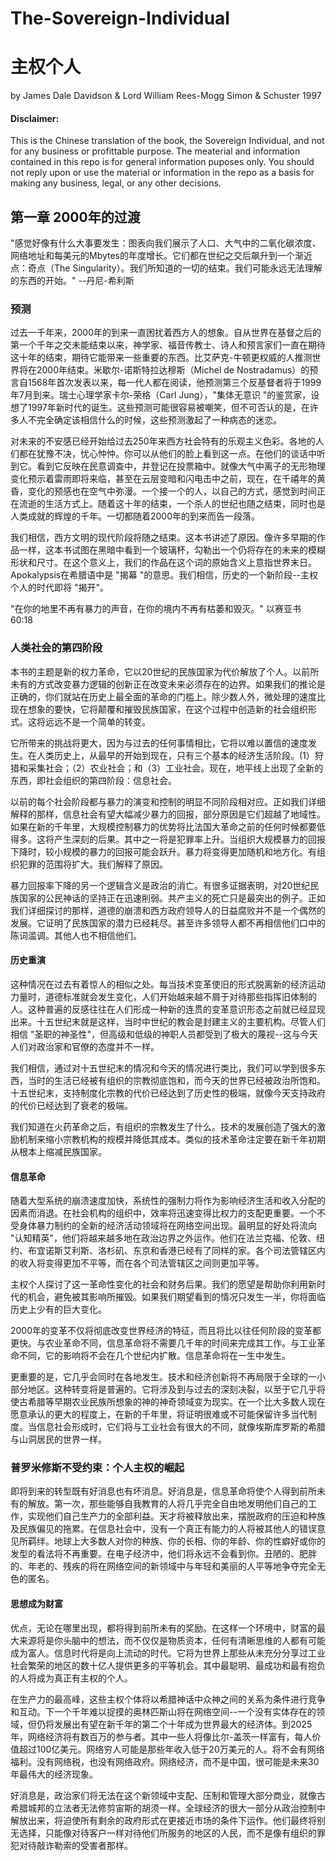 # The-Sovereign-Individual
# 主权个人
by James Dale Davidson & Lord William Rees-Mogg Simon & Schuster 1997


#### Disclaimer:
This is the Chinese translation of the book, the Sovereign Individual, and not for any business or profittable purpose. The meaterial and information contained in this repo is for general information puposes only. You should not reply upon or use the material or information in the repo as a basis for making any business, legal, or any other decisions.

## 第一章 2000年的过渡
"感觉好像有什么大事要发生：图表向我们展示了人口、大气中的二氧化碳浓度、网络地址和每美元的Mbytes的年度增长。它们都在世纪之交后飙升到一个渐近点：奇点（The Singularity）。我们所知道的一切的结束。我们可能永远无法理解的东西的开始。" --丹尼-希利斯

### 预测

过去一千年来，2000年的到来一直困扰着西方人的想象。自从世界在基督之后的第一个千年之交未能结束以来，神学家、福音传教士、诗人和预言家们一直在期待这十年的结束，期待它能带来一些重要的东西。比艾萨克-牛顿更权威的人推测世界将在2000年结束。米歇尔-诺斯特拉达穆斯（Michel de Nostradamus）的预言自1568年首次发表以来，每一代人都在阅读，他预测第三个反基督者将于1999年7月到来。瑞士心理学家卡尔-荣格（Carl Jung），"集体无意识 "的鉴赏家，设想了1997年新时代的诞生。这些预测可能很容易被嘲笑，但不可否认的是，在许多人不完全确定该相信什么的时候，这些预测激起了一种病态的迷恋。

对未来的不安感已经开始给过去250年来西方社会特有的乐观主义色彩。各地的人们都在犹豫不决，忧心忡忡。你可以从他们的脸上看到这一点。在他们的谈话中听到它。看到它反映在民意调查中，并登记在投票箱中。就像大气中离子的无形物理变化预示着雷雨即将来临，甚至在云层变暗和闪电击中之前，现在，在千禧年的黄昏，变化的预感也在空气中弥漫。一个接一个的人，以自己的方式，感觉到时间正在流逝的生活方式上。随着这十年的结束，一个杀人的世纪也随之结束，同时也是人类成就的辉煌的千年。一切都随着2000年的到来而告一段落。

我们相信，西方文明的现代阶段将随之结束。这本书讲述了原因。像许多早期的作品一样，这本书试图在黑暗中看到一个玻璃杯，勾勒出一个仍将存在的未来的模糊形状和尺寸。在这个意义上，我们的作品在这个词的原始含义上意指世界末日。Apokalypsis在希腊语中是 "揭幕 "的意思。我们相信，历史的一个新阶段--主权个人的时代即将 "揭开"。 

"在你的地里不再有暴力的声音，在你的境内不再有枯萎和毁灭。" 以赛亚书 60:18

### 人类社会的第四阶段

本书的主题是新的权力革命，它以20世纪的民族国家为代价解放了个人。以前所未有的方式改变暴力逻辑的创新正在改变未来必须存在的边界。如果我们的推论是正确的，你们就站在历史上最全面的革命的门槛上。除少数人外，微处理的速度比现在想象的要快，它将颠覆和摧毁民族国家，在这个过程中创造新的社会组织形式。这将远远不是一个简单的转变。

它所带来的挑战将更大，因为与过去的任何事情相比，它将以难以置信的速度发生。在人类历史上，从最早的开始到现在，只有三个基本的经济生活阶段。(1）狩猎和采集社会；（2）农业社会；和（3）工业社会。现在，地平线上出现了全新的东西，即社会组织的第四阶段：信息社会。

以前的每个社会阶段都与暴力的演变和控制的明显不同阶段相对应。正如我们详细解释的那样，信息社会有望大幅减少暴力的回报，部分原因是它们超越了地域性。如果在新的千年里，大规模控制暴力的优势将比法国大革命之前的任何时候都要低得多。这将产生深刻的后果。其中之一将是犯罪率上升。当组织大规模暴力的回报下降时，较小规模的暴力的回报可能会跃升。暴力将变得更加随机和地方化。有组织犯罪的范围将扩大。我们解释了原因。

暴力回报率下降的另一个逻辑含义是政治的消亡。有很多证据表明，对20世纪民族国家的公民神话的坚持正在迅速削弱。共产主义的死亡只是最突出的例子。正如我们详细探讨的那样，道德的崩溃和西方政府领导人的日益腐败并不是一个偶然的发展。它证明了民族国家的潜力已经耗尽。甚至许多领导人都不再相信他们口中的陈词滥调。其他人也不相信他们。

#### 历史重演

这种情况在过去有着惊人的相似之处。每当技术变革使旧的形式脱离新的经济运动力量时，道德标准就会发生变化，人们开始越来越不屑于对待那些指挥旧体制的人。这种普遍的反感往往在人们形成一种新的连贯的变革意识形态之前就已经显现出来。十五世纪末就是这样，当时中世纪的教会是封建主义的主要机构。尽管人们相信 "圣职的神圣性"，但高级和低级的神职人员都受到了极大的蔑视--这与今天人们对政治家和官僚的态度并不一样。

我们相信，通过对十五世纪末的情况和今天的情况进行类比，我们可以学到很多东西，当时的生活已经被有组织的宗教彻底饱和，而今天的世界已经被政治所饱和。十五世纪末，支持制度化宗教的代价已经达到了历史性的极端，就像今天支持政府的代价已经达到了衰老的极端。

我们知道在火药革命之后，有组织的宗教发生了什么。技术的发展创造了强大的激励机制来缩小宗教机构的规模并降低其成本。类似的技术革命注定要在新千年初期从根本上缩减民族国家。

#### 信息革命

随着大型系统的崩溃速度加快，系统性的强制力将作为影响经济生活和收入分配的因素而消退。在社会机构的组织中，效率将迅速变得比权力的支配更重要。一个不受身体暴力制约的全新的经济活动领域将在网络空间出现。最明显的好处将流向 "认知精英"，他们将越来越多地在政治边界之外运作。他们在法兰克福、伦敦、纽约、布宜诺斯艾利斯、洛杉矶、东京和香港已经有了同样的家。各个司法管辖区内的收入将变得更加不平等，而在各个司法管辖区之间则更加平等。

主权个人探讨了这一革命性变化的社会和财务后果。我们的愿望是帮助你利用新时代的机会，避免被其影响所摧毁。如果我们期望看到的情况只发生一半，你将面临历史上少有的巨大变化。

2000年的变革不仅将彻底改变世界经济的特征，而且将比以往任何阶段的变革都更快。与农业革命不同，信息革命将不需要几千年的时间来完成其工作。与工业革命不同，它的影响将不会在几个世纪内扩散。信息革命将在一生中发生。

更重要的是，它几乎会同时在各地发生。技术和经济创新将不再局限于全球的一小部分地区。这种转变将是普遍的。它将涉及到与过去的深刻决裂，以至于它几乎将使古希腊等早期农业民族所想象的神的神奇领域变为现实。在一个比大多数人现在愿意承认的更大的程度上，在新的千年里，将证明很难或不可能保留许多当代制度。当信息社会形成时，它们将与工业社会有很大的不同，就像埃斯库罗斯的希腊与山洞居民的世界一样。

### 普罗米修斯不受约束：个人主权的崛起

即将到来的转型既有好消息也有坏消息。好消息是，信息革命将使个人得到前所未有的解放。第一次，那些能够自我教育的人将几乎完全自由地发明他们自己的工作，实现他们自己生产力的全部利益。天才将被释放出来，摆脱政府的压迫和种族及民族偏见的拖累。在信息社会中，没有一个真正有能力的人将被其他人的错误意见所羁绊。地球上大多数人对你的种族、你的长相、你的年龄、你的性癖好或你的发型的看法将不再重要。在电子经济中，他们将永远不会看到你。丑陋的、肥胖的、年老的、残疾的将在网络空间的新领域中与年轻和美丽的人平等地争夺完全无色的匿名。

#### 思想成为财富

优点，无论在哪里出现，都将得到前所未有的奖励。在这样一个环境中，财富的最大来源将是你头脑中的想法，而不仅仅是物质资本，任何有清晰思维的人都有可能成为富人。信息时代将是向上流动的时代。它将为世界上那些从未充分分享过工业社会繁荣的地区的数十亿人提供更多的平等机会。其中最聪明、最成功和最有抱负的人将成为真正有主权的个人。

在生产力的最高峰，这些主权个体将以希腊神话中众神之间的关系为条件进行竞争和互动。下一个千年难以捉摸的奥林匹斯山将在网络空间--一个没有实体存在的领域，但仍将发展出有望在新千年的第二个十年成为世界最大的经济体。到2025年，网络经济将有数百万的参与者。其中一些人将像比尔-盖茨一样富有，每人价值超过100亿美元。网络穷人可能是那些年收入低于20万美元的人。将不会有网络福利。没有网络税，也没有网络政府。网络经济，而不是中国，很可能是未来30年最伟大的经济现象。

好消息是，政治家们将无法在这个新领域中支配、压制和管理大部分商业，就像古希腊城邦的立法者无法修剪宙斯的胡须一样。全球经济的很大一部分从政治控制中解放出来，将迫使所有剩余的政府形式在更接近市场的条件下运作。他们最终将别无选择，只能像对待客户一样对待他们所服务的地区的人民，而不是像有组织的罪犯对待敲诈勒索的受害者那样。

